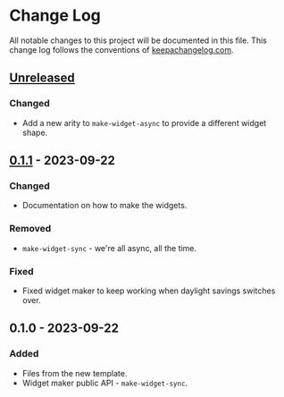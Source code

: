 # Change Log
All notable changes to this project will be documented in this file. This change log follows the conventions of [keepachangelog.com](http://keepachangelog.com/).

## [Unreleased]
### Changed
- Add a new arity to `make-widget-async` to provide a different widget shape.

## [0.1.1] - 2023-09-22
### Changed
- Documentation on how to make the widgets.

### Removed
- `make-widget-sync` - we're all async, all the time.

### Fixed
- Fixed widget maker to keep working when daylight savings switches over.

## 0.1.0 - 2023-09-22
### Added
- Files from the new template.
- Widget maker public API - `make-widget-sync`.

[Unreleased]: https://sourcehost.site/your-name/training/compare/0.1.1...HEAD
[0.1.1]: https://sourcehost.site/your-name/training/compare/0.1.0...0.1.1
